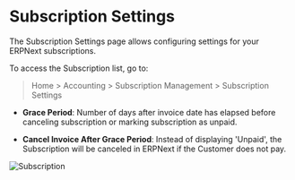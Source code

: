 <!-- add-breadcrumbs -->
# Subscription Settings

The Subscription Settings page allows configuring settings for your ERPNext subscriptions.

To access the Subscription list, go to:
> Home > Accounting > Subscription Management > Subscription Settings

* **Grace Period**: Number of days after invoice date has elapsed before canceling subscription or marking subscription as unpaid.

* **Cancel Invoice After Grace Period**: Instead of displaying 'Unpaid', the Subscription will be canceled in ERPNext if the Customer does not pay.

![Subscription](/docs/v12/assets/img/accounts/subscription-settings.png)

